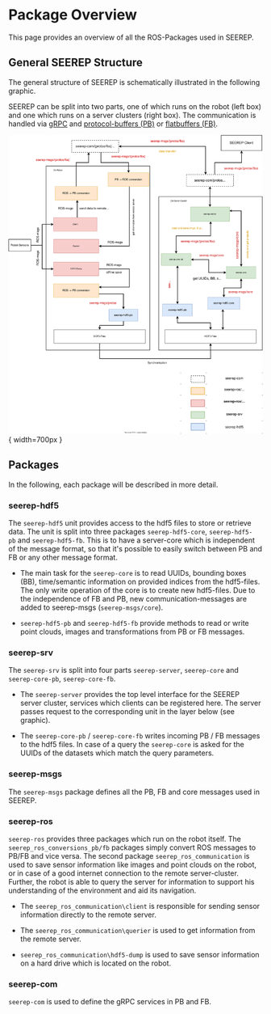 # Package Overview

This page provides an overview of all the ROS-Packages used in SEEREP.

## General SEEREP Structure

The general structure of SEEREP is schematically illustrated in the following
graphic.

SEEREP can be split into two parts, one of which runs on the robot (left box)
and one which runs on a server clusters (right box). The communication is
handled via [gRPC](https://grpc.io/) and [protocol-buffers
(PB)](https://developers.google.com/protocol-buffers/docs/overview) or
[flatbuffers (FB)](https://google.github.io/flatbuffers/).

![SEEREP-Structure](../imgs/SEEREP-Structure.svg){ width=700px }

## Packages

In the following, each package will be described in more detail.

### seerep-hdf5

The `seerep-hdf5` unit provides access to the hdf5 files to store or retrieve
data. The unit is split into three
packages `seerep-hdf5-core`, `seerep-hdf5-pb` and `seerep-hdf5-fb`. This is to
have a server-core which is independent of the message format, so that it's
possible to easily switch between PB and FB or any other message format.

* The main task for the `seerep-core` is to read UUIDs, bounding boxes (BB),
  time/semantic information on provided indices from the hdf5-files. The only
  write operation of the core is to create new hdf5-files. Due to the
  independence of FB and PB, new communication-messages are added to seerep-msgs
  (`seerep-msgs/core`).

* `seerep-hdf5-pb` and `seerep-hdf5-fb` provide methods to read or write
  point clouds, images and transformations from PB or FB  messages.

### seerep-srv

The `seerep-srv` is split into four parts `seerep-server`, `seerep-core`
and `seerep-core-pb`, `seerep-core-fb`.

* The `seerep-server` provides the top level interface for the SEEREP server
  cluster, services which clients can be registered here. The server passes
  request to the corresponding unit in the layer below (see graphic).

* The `seerep-core-pb` / `seerep-core-fb`  writes incoming PB / FB messages to
  the hdf5 files. In case of a query the `seerep-core` is asked for the UUIDs of
  the datasets which match the query parameters.

### seerep-msgs

The `seerep-msgs` package defines all the PB, FB and core messages used in
SEEREP.

### seerep-ros

`seerep-ros` provides three packages which run on the robot itself. The
`seerep_ros_conversions_pb/fb` packages simply convert ROS messages to PB/FB and
vice versa. The second package `seerep_ros_communication` is used to save sensor
information like images and point clouds on the robot, or in case of a good
internet connection to the remote server-cluster. Further, the robot is able to
query the server for information to support his understanding of the environment
and aid its navigation.

* The `seerep_ros_communication\client` is responsible for sending sensor
  information directly to the remote server.

* The `seerep_ros_communication\querier` is used to get information from the
  remote server.

* `seerep_ros_communication\hdf5-dump` is used to save sensor information on a
  hard drive which is located on the robot.

### seerep-com

`seerep-com` is used to define the gRPC services in PB and FB.
